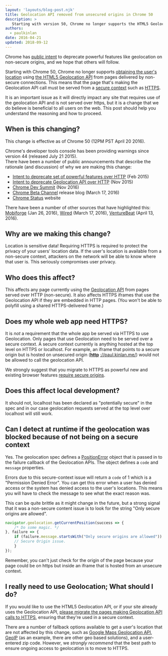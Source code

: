```yaml
---
layout: 'layouts/blog-post.njk'
title: Geolocation API removed from unsecured origins in Chrome 50
description: >
   Starting with version 50, Chrome no longer supports the HTML5 Geolocation API over non-secure connections.
authors:
  - paulkinlan
date: 2016-04-21
updated: 2018-09-12
---
```



Chrome has [public intent](https://sites.google.com/a/chromium.org/dev/Home/chromium-security/deprecating-powerful-features-on-insecure-origins) 
to deprecate powerful features like geolocation on non-secure origins, and we 
hope that others will follow.

Starting with Chrome 50, Chrome no longer supports [obtaining the user's 
location](https://developers.google.com/web/fundamentals/native-hardware/user-location/) 
using [the HTML5 Geolocation 
API](https://developer.mozilla.org/docs/Web/API/Geolocation/Using_geolocation) 
from pages delivered by non-secure connections. This means that the page that's 
making the Geolocation API call must be served from a [secure context](https://w3c.github.io/webappsec-secure-contexts/) such as 
[HTTPS](/web/fundamentals/security/encrypt-in-transit/enable-https). 

It is an important issue as it will directly impact any site that requires use 
of the geolocation API and is not served over https, but it is a change that we do 
believe is beneficial to all users on the web. This post should help you 
understand the reasoning and how to proceed. 

## When is this changing?

This change is effective as of Chrome 50 (12PM PST April 20 2016). 

Chrome's developer tools console has been providing warnings since version 44 
(released July 21 2015).    
There have been a number of public announcements that describe the rationale 
(and discussion) of why we are making this change:

* [Intent to deprecate set of powerful features over HTTP](https://groups.google.com/a/chromium.org/forum/#!msg/blink-dev/2LXKVWYkOus/gT-ZamfwAKsJ) 
   (Feb 2015)
* [Intent to deprecate Geolocation API over HTTP](https://groups.google.com/a/chromium.org/forum/#!topic/blink-dev/ylz0Zoph76A) 
  (Nov 2015)
* [Chrome Dev Summit](https://www.youtube.com/watch?v=iP75a1Y9saY) (Nov 
  2016)
* [Chrome Beta Channel](http://blog.chromium.org/2016/03/chrome-50-beta-push-notification.html) 
  release blog (March 17, 2016)
* [Chrome Status](https://www.chromestatus.com/feature/5636088701911040) website

There have been a number of other sources that have highlighted this: 
[Mobiforge](https://mobiforge.com/news-comment/no-https-then-bye-bye-geolocation-in-chrome-50) (Jan 26, 2016), 
[Wired](http://www.wired.com/2016/03/https-adoption-google-report/) (March 17, 2016), 
[VentureBeat](http://venturebeat.com/2016/04/13/chrome-50-arrives-with-push-notification-improvements-and-declarative-preload/) 
(April 13, 2016).

## Why are we making this change?

Location is sensitive data! Requiring HTTPS is required to protect the privacy 
of your users' location data. If the user's location is available from a 
non-secure context, attackers on the network will be able to know where that 
user is. This seriously compromises user privacy.

## Who does this affect?

This affects any page currently using the [Geolocation 
API](https://developer.mozilla.org/docs/Web/API/Geolocation/Using_geolocation) 
from pages served over HTTP (non-secure). It also affects HTTPS iframes that use 
the Geolocation API if they are embedded in HTTP pages. (You won't be able to 
polyfill using a shared HTTPS-delivered frame.)

## Does my whole web app need HTTPS?

It is _not_ a requirement that the whole app be served via HTTPS to use 
Geolocation. Only pages that use Geolocation need to be served over a secure 
context.  A secure context currently is anything hosted at the top level on 
HTTPS or localhost. For example, an iframe that points to a secure origin but is 
hosted on unsecured origin (**[http](http://paul.kinlan.me/)** [://paul.kinlan.me/](http://paul.kinlan.me/)) 
would not be allowed to call the geolocation API.

We strongly suggest that you migrate to HTTPS as powerful new and existing 
browser features [require secure 
origins](https://www.chromium.org/Home/chromium-security/prefer-secure-origins-for-powerful-new-features).

## Does this affect local development?

It should not, localhost has been declared as "potentially secure" in the spec 
and in our case geolocation requests served at the top level over localhost will 
still work.

## Can I detect at runtime if the geolocation was blocked because of not being on a secure context

Yes. The geolocation spec defines a [PositionError](https://dev.w3.org/geo/api/spec-source.html#position_error_interface)
object that is passed in to the failure callback of the Geolocation APIs.  The object
defines a `code` and `message` properties.  

Errors due to this secure-context issue will return a `code` of 1 which is a "Permission Denied Error".
You can get this error when a user has denied access or the system has denied access to the user's 
locations. This means you will have to check the message to see what the exact reason was.

This can be quite brittle as it might change in the future, but a strong signal that it was 
a non-secure content issue is to look for the string "Only secure origins are allowed".

```js
navigator.geolocation.getCurrentPosition(success => {
    /* Do some magic. */
}, failure => {
    if (failure.message.startsWith("Only secure origins are allowed")) {
    // Secure Origin issue.
    }
});
```    

Remember, you can't just check for the origin of the page because your page could be on https but inside
an iframe that is hosted from an unsecure context.

## I really need to use Geolocation; What should I do?

If you would like to use the HTML5 Geolocation API, or if your site already uses 
the Geolocation API, [please migrate the pages making Geolocation API calls to 
HTTPS](https://www.chromium.org/Home/chromium-security/education/tls#TOC-TLS-Resources-for-Developers-and-Site-Operators), 
ensuring that they're used in a secure context.

There are a number of fallback options available to get a user's location that 
are not affected by this change, such as [Google Maps Geolocation 
API](https://developers.google.com/maps/documentation/geolocation/intro#overview), 
[GeoIP](https://www.maxmind.com/en/geoip2-precision-services) (as an example, 
there are other geo based solutions), and a user-entered zip code. However, we 
_strongly recommend_ that the best path to ensure ongoing access to geolocation 
is to move to HTTPS.


